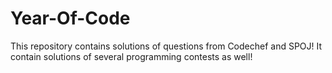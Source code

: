# Year-Of-Code
This repository contains solutions of questions from Codechef and SPOJ!
It contain solutions of several programming contests as well!
